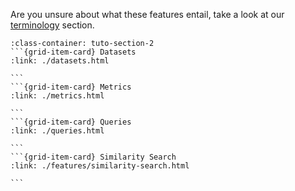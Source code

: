Are you unsure about what these features entail, take a look at our [terminology](/getting_started/terminology) section.

````{grid}  1 1 4 4
:class-container: tuto-section-2
```{grid-item-card} Datasets
:link: ./datasets.html

```
```{grid-item-card} Metrics
:link: ./metrics.html

```
```{grid-item-card} Queries
:link: ./queries.html

```
```{grid-item-card} Similarity Search
:link: ./features/similarity-search.html

```
````